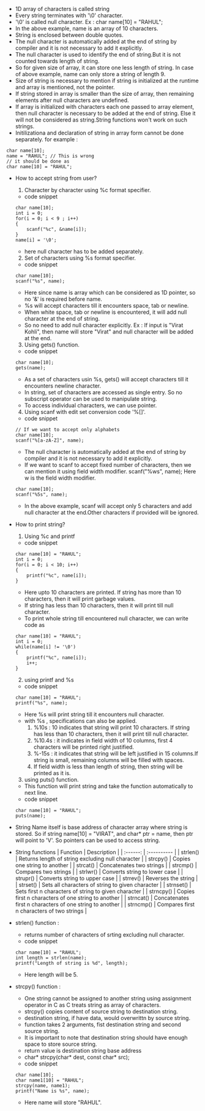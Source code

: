 - 1D array of characters is called string
- Every string terminates with '\0' character.
- '\0' is called null character.
Ex : char name[10] = "RAHUL";
- In the above example, name is an array of 10 characters.
- String is enclosed between double quotes.
- The null character is automatically added at the end of string by compiler and it is not necessary to add it explicitly.
- The null character is used to identify the end of string.But it is not counted towards length of string.
- So for given size of array, it can store one less length of string. In case of above example, name can only store a string of length 9.
- Size of string is necessary to mention if string is initialized at the runtime and array is mentioned, not the pointer.
- If string stored in array is smaller than the size of array, then remaining elements after null characters are undefined.
- If array is initialized with characters each one passed to array element, then null character is necessary to be  added at the end of string. Else it will not be considered as string.String functions won't work on such strings.
- Initilizationa and declaration of string in array form cannot be done separately.
for example :
```
char name[10];
name = "RAHUL"; // This is wrong
// it should be done as
char name[10] = "RAHUL";
```
- How to accept string from user?
    1. Character by character using %c format specifier. 
    - code snippet
    ```
    char name[10];
    int i = 0;
    for(i = 0; i < 9 ; i++)
    {
        scanf("%c", &name[i]);
    }
    name[i] = '\0';
    ```
    - here null character has to be added separately.
    2. Set of characters using %s format specifier.
    - code snippet
    ```
    char name[10];
    scanf("%s", name);
    ```
    - Here since name is array which can be considered as 1D pointer, so no '&' is required before name.
    - %s will accept characters till it encounters space, tab or newline.
    - When white space, tab or newline is encountered, it will add null character at the end of string.
    - So no need to add null character explicitly.
    Ex : If input is "Virat Kohli", then name will store "Virat" and null character will be added at the end.
    3. Using gets() function.
    - code snippet
    ```
    char name[10];
    gets(name);
    ```
    - As a set of characters usin %s, gets() will accept characters till it encounters newline character.
    - In string, set of characters are accessed as single entry. So no subscript operator can be used to manipulate string.
    - To access individual characters, we can use pointer.
    4. Using scanf with edit set conversion code '%[]'.
    - code snippet
    ```
    // If we want to accept only alphabets
    char name[10];
    scanf("%[a-zA-Z]", name);
    ```
    - The null character is automatically added at the end of string by compiler and it is not necessary to add it explicitly.
    - If we want to scanf to accept fixed number of characters, then we can mention it using field width modifier.
        scanf("%ws", name);
        Here w is the field width modifier.
    ```
    char name[10];
    scanf("%5s", name);
    ```
    - In the above example, scanf will accept only 5 characters and add null character at the end.Other characters if provided will be ignored.  

- How to print string?  
    1. Using %c and printf
    - code snippet
    ```
    char name[10] = "RAHUL";
    int i = 0;
    for(i = 0; i < 10; i++)
    {
        printf("%c", name[i]);
    }
    ```
    - Here upto 10 characters are printed. If string has more than 10 characters, then it will print garbage values.
    - If string has less than 10 characters, then it will print till null character.
    - To print whole string till encountered null character, we can write code as
    ```
    char name[10] = "RAHUL";
    int i = 0;
    while(name[i] != '\0')
    {
        printf("%c", name[i]);
        i++;
    }
    ```
    2. using printf and %s
    - code snippet
    ```
    char name[10] = "RAHUL";
    printf("%s", name);
    ```
    - Here %s will print string till it encounters null character.
    - with %s , specifications can also be applied.
        1. %10s : 10 indicates that string will print 10 characters. If string has less than 10 characters, then it will print till null character.
        2. %10.4s : it indicates in field width of 10 columns, first 4 characters will be printed right justified.
        3. %-15s : it indicates that string will be left justified in 15 columns.If string is small, remaining columns will be filled with spaces.
        4. If field width is less than length of string, then string will be printed as it is.
    3. using puts() function.
    - This function will print string and take the function automatically to next line.
    - code snippet
    ``` 
    char name[10] = "RAHUL";
    puts(name);
    ```   

- String Name itself is base address of character array where string is stored. So if string name[10] = "VIRAT", and char* ptr = name, then ptr will point to 'V'. So pointers can be used to access string.
- String functions
| Function | Description |
| :------: | :---------- |
| strlen() | Returns length of string excluding null character |
| strcpy() | Copies one string to another |
| strcat() | Concatenates two strings |
| strcmp() | Compares two strings |
| strlwr() | Converts string to lower case |
| strupr() | Converts string to upper case |
| strrev() | Reverses the string |
| strset() | Sets all characters of string to given character |
| strnset() | Sets first n characters of string to given character |
| strncpy() | Copies first n characters of one string to another |
| strncat() | Concatenates first n characters of one string to another |
| strncmp() | Compares first n characters of two strings |    

- strlen() function : 
    - returns number of characters of srting excluding null character.
    - code snippet
    ```
    char name[10] = "RAHUL";
    int length = strlen(name);
    printf("Length of string is %d", length);
    ```
    - Here length will be 5.
- strcpy() function :
    - One string cannot be assigned to another string using assignment operator in C as C treats string as array of characters.
    - strcpy() copies content of source string to destination string.
    - destination string, if have data, would overwrittn by source string.
    - function takes 2 arguments, fist destination string and second source string.
    - It is important to note that destination string should have enough space to store source string.
    - return value is destination string base address
    - char* strcpy(char* dest, const char* src);
    - code snippet
    ```
    char name[10];
    char name1[10] = "RAHUL";
    strcpy(name, name1);
    printf("Name is %s", name);
    ```
    - Here name will store "RAHUL".







